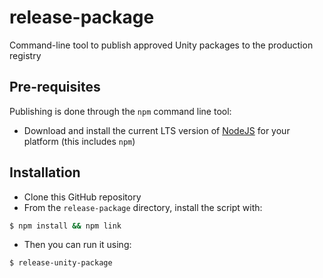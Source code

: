# release-package
Command-line tool to publish approved Unity packages to the production registry

## Pre-requisites

Publishing is done through the `npm` command line tool:
- Download and install the current LTS version of [NodeJS](https://nodejs.org/en/download/) for your platform (this includes `npm`)

## Installation

* Clone this GitHub repository
* From the `release-package` directory, install the script with:
```bash
$ npm install && npm link
```
* Then you can run it using:
```bash
$ release-unity-package
```
